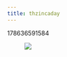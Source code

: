 ```yaml
---
title: thzincaday
---
```


178636591584<figure class="tmblr-full" data-orig-height="1280" data-orig-width="961"><img src="https://78.media.tumblr.com/a9b736e116e561b6a137155427e97ae6/tumblr_pfxdv3YfX71qiatw7_540.jpg" data-orig-height="1280" data-orig-width="961"></figure>